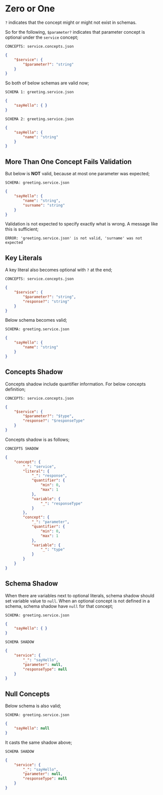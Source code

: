 # Zero or One

`?` indicates that the concept might or might not exist in schemas.

So for the following, `$parameter?` indicates that parameter concept is
optional under the `service` concept;

`CONCEPTS: service.concepts.json`

```json
{
    "$service": {
        "$parameter?": "string"
    }
}
```

So both of below schemas are valid now;

`SCHEMA 1: greeting.service.json`

```json
{
    "sayHello": { }
}
```

`SCHEMA 2: greeting.service.json`

```json
{
    "sayHello": { 
        "name": "string"
    }
}
```

## More Than One Concept Fails Validation

But below is **NOT** valid, because at most one parameter was expected;

`SCHEMA: greeting.service.json`

```json
{
    "sayHello": { 
        "name": "string",
        "surname": "string"
    }
}
```

Validation is not expected to specify exactly what is wrong. A message like
this is sufficient;

`ERROR: 'greeting.service.json' is not valid, 'surname' was not expected`

## Key Literals

A key literal also becomes optional with `?` at the end;

`CONCEPTS: service.concepts.json`

```json
{
    "$service": {
        "$parameter?": "string",
        "response?": "string"
    }
}
```

Below schema becomes valid;

`SCHEMA: greeting.service.json`

```json
{
    "sayHello": {
        "name": "string"
    }
}
```

## Concepts Shadow

Concepts shadow include quantifier information. For below concepts definition;

`CONCEPTS: service.concepts.json`

```json
{
    "$service": {
        "$parameter?": "$type",
        "response?": "$responseType"
    }
}
```

Concepts shadow is as follows;

`CONCEPTS SHADOW`

```json
{
    "concept": {
        "_": "service",
        "literal": {
            "_": "response",
            "quantifier": {
                "min": 0,
                "max": 1
            },
            "variable": {
                "_": "responseType"
            }
        },
        "concept": {
            "_": "parameter",
            "quantifier": {
                "min": 0,
                "max": 1
            },
            "variable": {
                "_": "type"
            }
        }
    }
}
```

## Schema Shadow

When there are variables next to optional literals, schema shadow should set
variable value to `null`. When an optional concept is not defined in a schema,
schema shadow have `null` for that concept;

`SCHEMA: greeting.service.json`

```json
{
    "sayHello": { }
}
```

`SCHEMA SHADOW`

```json
{
    "service": {
        "_": "sayHello",
        "parameter": null,
        "responseType": null
    }
}
```

## Null Concepts

Below schema is also valid;

`SCHEMA: greeting.service.json`

```json
{
    "sayHello": null
}
```

It casts the same shadow above;

`SCHEMA SHADOW`

```json
{
    "service": {
        "_": "sayHello",
        "parameter": null,
        "responseType": null
    }
}
```
